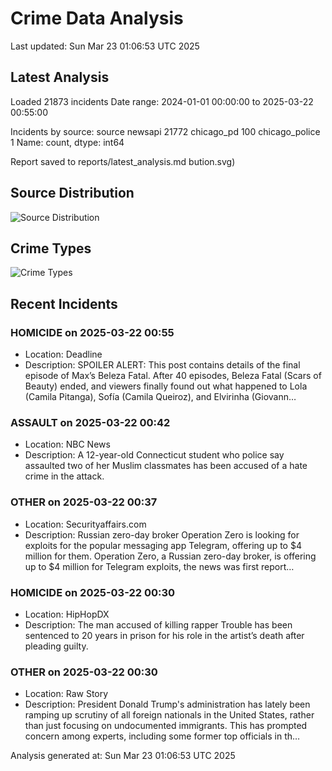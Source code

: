 # Crime Data Analysis
Last updated: Sun Mar 23 01:06:53 UTC 2025

## Latest Analysis

Loaded 21873 incidents
Date range: 2024-01-01 00:00:00 to 2025-03-22 00:55:00

Incidents by source:
source
newsapi           21772
chicago_pd          100
chicago_police        1
Name: count, dtype: int64

Report saved to reports/latest_analysis.md
bution.svg)

## Source Distribution
![Source Distribution](images/source_distribution.svg)

## Crime Types
![Crime Types](images/crime_types.svg)

## Recent Incidents

### HOMICIDE on 2025-03-22 00:55
- Location: Deadline
- Description: SPOILER ALERT: This post contains details of the final episode of Max’s Beleza Fatal. After 40 episodes, Beleza Fatal (Scars of Beauty) ended, and viewers finally found out what happened to Lola (Camila Pitanga), Sofía (Camila Queiroz), and Elvirinha (Giovann…


### ASSAULT on 2025-03-22 00:42
- Location: NBC News
- Description: A 12-year-old Connecticut student who police say assaulted two of her Muslim classmates has been accused of a hate crime in the attack.


### OTHER on 2025-03-22 00:37
- Location: Securityaffairs.com
- Description: Russian zero-day broker Operation Zero is looking for exploits for the popular messaging app Telegram, offering up to $4 million for them. Operation Zero, a Russian zero-day broker, is offering up to $4 million for Telegram exploits, the news was first report…


### HOMICIDE on 2025-03-22 00:30
- Location: HipHopDX
- Description: The man accused of killing rapper Trouble has been sentenced to 20 years in prison for his role in the artist’s death after pleading guilty.


### OTHER on 2025-03-22 00:30
- Location: Raw Story
- Description: President Donald Trump's administration has lately been ramping up scrutiny of all foreign nationals in the United States, rather than just focusing on undocumented immigrants. This has prompted concern among experts, including some former top officials in th…

Analysis generated at: Sun Mar 23 01:06:53 UTC 2025
